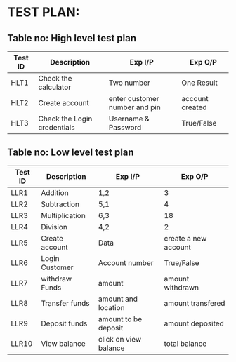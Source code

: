 # TEST PLAN:

## Table no: High level test plan

|Test ID | Description | Exp I/P | Exp O/P |
|--------|-------------|---------|---------|
|HLT1    | Check the calculator | Two number | One Result |
|HLT2    | Create account | enter customer number and pin | account created |
|HLT3    | Check the Login credentials | Username & Password | True/False |


## Table no: Low level test plan

|Test ID | Description | Exp I/P | Exp O/P |
|--------|-------------|---------|---------|
|LLR1   | Addition |    1,2 |  3  |
|LLR2   | Subtraction |    5,1 |  4  |
|LLR3   | Multiplication |    6,3 |  18  |
|LLR4   | Division |    4,2 |  2  |
|LLR5   | Create account |  Data |  create a new account  |
|LLR6   | Login Customer |   Account number |  True/False  |
|LLR7   | withdraw Funds | amount | amount withdrawn |
|LLR8   | Transfer funds | amount and location | amount transfered |
|LLR9   | Deposit funds  | amount to be deposit | amount deposited |
|LLR10  | View balance   | click on view balance | total balance |
